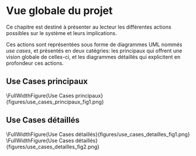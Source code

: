 # Vue globale du projet

Ce chapitre est destiné à présenter au lecteur les différentes actions possibles sur le système et leurs implications.

Ces actions sont représentées sous forme de diagrammes UML nommés *use cases*, et présentés en deux catégries: les principaux qui offrent une vision globale de celles-ci, et les diagrammes détaillés qui explicitent en profondeur ces actions.


## Use Cases principaux

\FullWidthFigure{Use Cases principaux}{figures/use_cases_principaux_fig1.png}


## Use Cases détaillés

\FullWidthFigure{Use Cases détaillés}{figures/use_cases_detailles_fig1.png}
\FullWidthFigure{Use Cases détaillés}{figures/use_cases_detailles_fig2.png}
